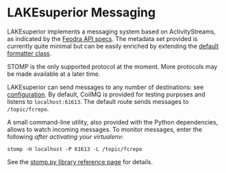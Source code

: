 # LAKEsuperior Messaging

LAKEsuperior implements a messaging system based on ActivityStreams, as
indicated by the
[Feodra API specs](https://fedora.info/2017/06/30/spec/#notifications).
The metadata set provided is currently quite minimal but can be easily
enriched by extending the
[default formatter class](https://github.com/scossu/lakesuperior/blob/master/lakesuperior/messaging/messenger.py).

STOMP is the only supported protocol at the moment. More protocols may be made
available at a later time.

LAKEsuperior can send messages to any number of destinations: see
[configuration](https://github.com/scossu/lakesuperior/blob/master/etc.defaults/application.yml#L79).
By default, CoilMQ is provided for testing purposes and listens to
`localhost:61613`. The default route sends messages to `/topic/fcrepo`.

A small command-line utility, also provided with the Python dependencies,
allows to watch incoming messages. To monitor messages, enter the following
*after activating your virtualenv*:

```
stomp -H localhost -P 61613 -L /topic/fcrepo
```

See the [stomp.py library reference page](https://github.com/jasonrbriggs/stomp.py/wiki/Command-Line-Access)
for details.
